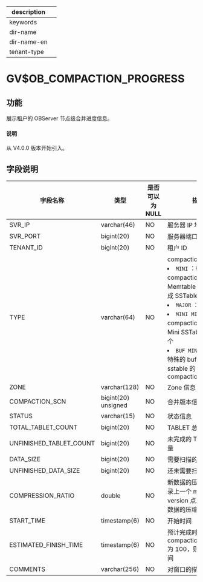 |description||
|---|---|
|keywords||
|dir-name||
|dir-name-en||
|tenant-type||

# GV$OB_COMPACTION_PROGRESS

## 功能

展示租户的 OBServer 节点级合并进度信息。

<main id="notice" type='explain'>
  <h4>说明</h4>
  <p>从 V4.0.0 版本开始引入。</p>
</main>

## 字段说明

|          字段名称           |      类型      | 是否可以为 NULL |                                            描述                                            |
|-------------------------|--------------|------------|--------|
| SVR_IP                  | varchar(46)  | NO         | 服务器 IP 地址                                                                                |
| SVR_PORT                | bigint(20)   | NO         | 服务器端口号|
| TENANT_ID               | bigint(20)   | NO         | 租户 ID |
| TYPE                    | varchar(64)  | NO         | compaction 的类型 <li> `MINI` ：转储/L0 compaction，Memtable 通过转储变成 SSTable   <li> `MAJOR` ：合并   <li> `MINI MINOR` ：L1 compaction，多个 Mini SSTable 合成一个   <li> `BUF MINOR` ：生成特殊的 buf minor sstable 的 compaction    |
| ZONE                    | varchar(128) | NO         | Zone 信息                                                                                  |
| COMPACTION_SCN                 |bigint(20) unsigned  | NO         | 合并版本信息|
| STATUS                  | varchar(15)  | NO         | 状态信息  |
| TOTAL_TABLET_COUNT      | bigint(20)   | NO         | TABLET 总数                                                                                |
| UNFINISHED_TABLET_COUNT | bigint(20)   | NO         | 未完成的 TABLET 数量                                                                           |
| DATA_SIZE               | bigint(20)   | NO         | 需要扫描的总数据量                                                                                |
| UNFINISHED_DATA_SIZE    | bigint(20)   | NO         | 还未需要扫描的数据量                                                                               |
| COMPRESSION_RATIO       | double       | NO         | 新数据的压缩率：仅记录上一个 major version 点之后新写入数据的压缩率                                                |
| START_TIME              | timestamp(6) | NO         | 开始时间  |
| ESTIMATED_FINISH_TIME   | timestamp(6) | NO         | 预计完成时间：若 compaction_progress 为 100，则展示结束时间                                               |
| COMMENTS         | varchar(256) | NO  | 对窗口的描述   |
